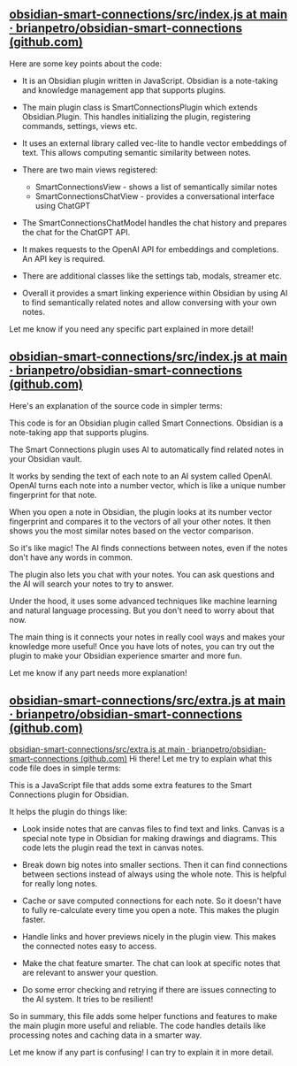 ## [obsidian-smart-connections/src/index.js at main · brianpetro/obsidian-smart-connections (github.com)](https://github.com/brianpetro/obsidian-smart-connections/blob/main/src/index.js)
Here are some key points about the code:

- It is an Obsidian plugin written in JavaScript. Obsidian is a note-taking and knowledge management app that supports plugins.

- The main plugin class is SmartConnectionsPlugin which extends Obsidian.Plugin. This handles initializing the plugin, registering commands, settings, views etc.

- It uses an external library called vec-lite to handle vector embeddings of text. This allows computing semantic similarity between notes.

- There are two main views registered:
  - SmartConnectionsView - shows a list of semantically similar notes
  - SmartConnectionsChatView - provides a conversational interface using ChatGPT

- The SmartConnectionsChatModel handles the chat history and prepares the chat for the ChatGPT API.

- It makes requests to the OpenAI API for embeddings and completions. An API key is required.

- There are additional classes like the settings tab, modals, streamer etc.

- Overall it provides a smart linking experience within Obsidian by using AI to find semantically related notes and allow conversing with your own notes.

Let me know if you need any specific part explained in more detail!

## [obsidian-smart-connections/src/index.js at main · brianpetro/obsidian-smart-connections (github.com)](https://github.com/brianpetro/obsidian-smart-connections/blob/main/src/index.js)
Here's an explanation of the source code in simpler terms:

This code is for an Obsidian plugin called Smart Connections. Obsidian is a note-taking app that supports plugins.

The Smart Connections plugin uses AI to automatically find related notes in your Obsidian vault. 

It works by sending the text of each note to an AI system called OpenAI. OpenAI turns each note into a number vector, which is like a unique number fingerprint for that note.

When you open a note in Obsidian, the plugin looks at its number vector fingerprint and compares it to the vectors of all your other notes. It then shows you the most similar notes based on the vector comparison.

So it's like magic! The AI finds connections between notes, even if the notes don't have any words in common.

The plugin also lets you chat with your notes. You can ask questions and the AI will search your notes to try to answer.

Under the hood, it uses some advanced techniques like machine learning and natural language processing. But you don't need to worry about that now.

The main thing is it connects your notes in really cool ways and makes your knowledge more useful! Once you have lots of notes, you can try out the plugin to make your Obsidian experience smarter and more fun.

Let me know if any part needs more explanation!

 ## [obsidian-smart-connections/src/extra.js at main · brianpetro/obsidian-smart-connections (github.com)](https://github.com/brianpetro/obsidian-smart-connections/blob/main/src/extra.js)
 [obsidian-smart-connections/src/extra.js at main · brianpetro/obsidian-smart-connections (github.com)](https://github.com/brianpetro/obsidian-smart-connections/blob/main/src/extra.js)
 Hi there! Let me try to explain what this code file does in simple terms:

This is a JavaScript file that adds some extra features to the Smart Connections plugin for Obsidian. 

It helps the plugin do things like:

- Look inside notes that are canvas files to find text and links. Canvas is a special note type in Obsidian for making drawings and diagrams. This code lets the plugin read the text in canvas notes.

- Break down big notes into smaller sections. Then it can find connections between sections instead of always using the whole note. This is helpful for really long notes.

- Cache or save computed connections for each note. So it doesn't have to fully re-calculate every time you open a note. This makes the plugin faster.

- Handle links and hover previews nicely in the plugin view. This makes the connected notes easy to access.

- Make the chat feature smarter. The chat can look at specific notes that are relevant to answer your question.

- Do some error checking and retrying if there are issues connecting to the AI system. It tries to be resilient!

So in summary, this file adds some helper functions and features to make the main plugin more useful and reliable. The code handles details like processing notes and caching data in a smarter way.

Let me know if any part is confusing! I can try to explain it in more detail.